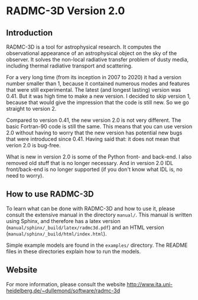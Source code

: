 # RADMC-3D Version 2.0

## Introduction
RADMC-3D is a tool for astrophysical research. It computes the observational appearance of an astrophysical object on the sky of the observer. It solves the non-local radiative transfer problem of dusty media, including thermal radiative transport and scattering. 

For a very long time (from its inception in 2007 to 2020) it had a version number smaller than 1, because it contained numerous modes and features that were still experimental. The latest (and longest lasting) version was 0.41. But it was high time to make a new version. I decided to skip version 1, because that would give the impression that the code is still new. So we go straight to version 2.

Compared to version 0.41, the new version 2.0 is not very different. The basic Fortran-90 code is still the same. This means that you can use version 2.0 without having to worry that the new version has potential new bugs that were introduced since 0.41. Having said that: it does not mean that verion 2.0 is bug-free. 

What is new in version 2.0 is some of the Python front- and back-end. I also removed old stuff that is no longer necessary. And in version 2.0 IDL front/back-end is no longer supported (if you don't know what IDL is, no need to worry). 

## How to use RADMC-3D
To learn what can be done with RADMC-3D and how to use it, please consult the extensive manual in the directory `manual/`. This manual is written using Sphinx, and therefore has a latex version (`manual/sphinx/_build/latex/radmc3d.pdf`) and an HTML version (`manual/sphinx/_build/html/index.html`).

Simple example models are found in the `examples/` directory. The README files in these directories explain how to run the models.

## Website
For more information, please consult the website http://www.ita.uni-heidelberg.de/~dullemond/software/radmc-3d
